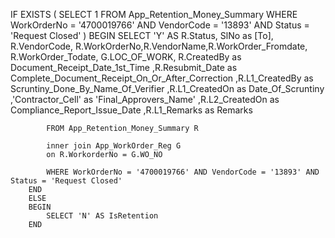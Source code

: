 
 IF EXISTS (
            SELECT 1 
            FROM App_Retention_Money_Summary 
            WHERE WorkOrderNo = '4700019766' AND VendorCode = '13893' AND Status = 'Request Closed'
        )
        BEGIN
            SELECT 'Y' AS R.Status,
     SlNo as [To],
            R.VendorCode, R.WorkOrderNo,R.VendorName,R.WorkOrder_Fromdate, R.WorkOrder_Todate,
             G.LOC_OF_WORK,
            R.CreatedBy as Document_Receipt_Date_1st_Time
            ,R.Resubmit_Date as Complete_Document_Receipt_On_Or_After_Correction
            ,R.L1_CreatedBy as Scruntiny_Done_By_Name_Of_Verifier
            ,R.L1_CreatedOn as Date_Of_Scruntiny
            ,'Contractor_Cell' as 'Final_Approvers_Name'
            ,R.L2_CreatedOn as Compliance_Report_Issue_Date
            ,R.L1_Remarks as Remarks




            FROM App_Retention_Money_Summary R

            inner join App_WorkOrder_Reg G
            on R.WorkorderNo = G.WO_NO 

            WHERE WorkOrderNo = '4700019766' AND VendorCode = '13893' AND Status = 'Request Closed'
        END
        ELSE
        BEGIN
            SELECT 'N' AS IsRetention
        END
